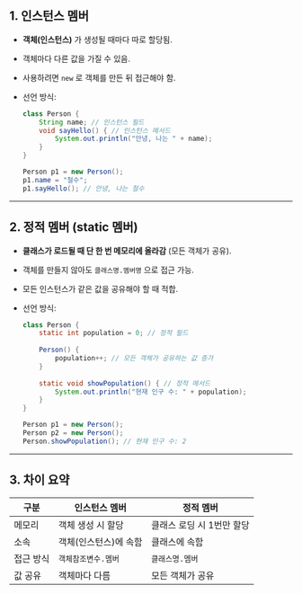 ## 1. 인스턴스 멤버

* **객체(인스턴스)** 가 생성될 때마다 따로 할당됨.
* 객체마다 다른 값을 가질 수 있음.
* 사용하려면 `new` 로 객체를 만든 뒤 접근해야 함.
* 선언 방식:

  ```java
  class Person {
      String name; // 인스턴스 필드
      void sayHello() { // 인스턴스 메서드
          System.out.println("안녕, 나는 " + name);
      }
  }

  Person p1 = new Person();
  p1.name = "철수";
  p1.sayHello(); // 안녕, 나는 철수
  ```

---

## 2. 정적 멤버 (static 멤버)

* **클래스가 로드될 때 단 한 번 메모리에 올라감** (모든 객체가 공유).
* 객체를 만들지 않아도 `클래스명.멤버명` 으로 접근 가능.
* 모든 인스턴스가 같은 값을 공유해야 할 때 적합.
* 선언 방식:

  ```java
  class Person {
      static int population = 0; // 정적 필드
      
      Person() {
          population++; // 모든 객체가 공유하는 값 증가
      }
      
      static void showPopulation() { // 정적 메서드
          System.out.println("현재 인구 수: " + population);
      }
  }

  Person p1 = new Person();
  Person p2 = new Person();
  Person.showPopulation(); // 현재 인구 수: 2
  ```

---

## 3. 차이 요약

| 구분    | 인스턴스 멤버      | 정적 멤버           |
| ----- | ------------ | --------------- |
| 메모리   | 객체 생성 시 할당   | 클래스 로딩 시 1번만 할당 |
| 소속    | 객체(인스턴스)에 속함 | 클래스에 속함         |
| 접근 방식 | `객체참조변수.멤버`  | `클래스명.멤버`       |
| 값 공유  | 객체마다 다름      | 모든 객체가 공유       |
